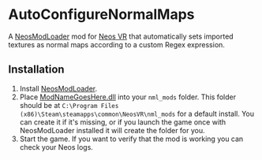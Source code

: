 # AutoConfigureNormalMaps

A [NeosModLoader](https://github.com/zkxs/NeosModLoader) mod for [Neos VR](https://neos.com/) that automatically sets imported textures as normal maps according to a custom Regex expression.
## Installation
1. Install [NeosModLoader](https://github.com/zkxs/NeosModLoader).
1. Place [ModNameGoesHere.dll](https://github.com/GithubUsername/RepoName/releases/latest/download/ModNameGoesHere.dll) into your `nml_mods` folder. This folder should be at `C:\Program Files (x86)\Steam\steamapps\common\NeosVR\nml_mods` for a default install. You can create it if it's missing, or if you launch the game once with NeosModLoader installed it will create the folder for you.
1. Start the game. If you want to verify that the mod is working you can check your Neos logs.
